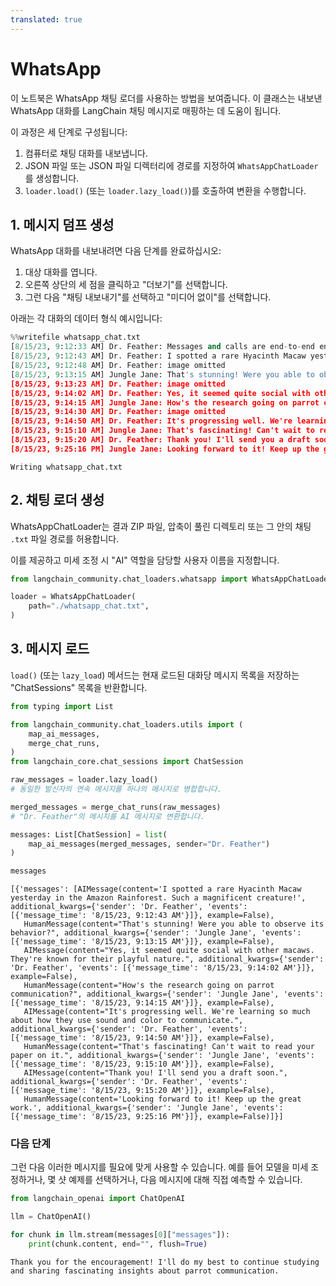 ```yaml
---
translated: true
---
```


# WhatsApp

이 노트북은 WhatsApp 채팅 로더를 사용하는 방법을 보여줍니다. 이 클래스는 내보낸 WhatsApp 대화를 LangChain 채팅 메시지로 매핑하는 데 도움이 됩니다.

이 과정은 세 단계로 구성됩니다:

1. 컴퓨터로 채팅 대화를 내보냅니다.
2. JSON 파일 또는 JSON 파일 디렉터리에 경로를 지정하여 `WhatsAppChatLoader`를 생성합니다.
3. `loader.load()` (또는 `loader.lazy_load()`)를 호출하여 변환을 수행합니다.

## 1. 메시지 덤프 생성

WhatsApp 대화를 내보내려면 다음 단계를 완료하십시오:

1. 대상 대화를 엽니다.
2. 오른쪽 상단의 세 점을 클릭하고 "더보기"를 선택합니다.
3. 그런 다음 "채팅 내보내기"를 선택하고 "미디어 없이"를 선택합니다.

아래는 각 대화의 데이터 형식 예시입니다:

```python
%%writefile whatsapp_chat.txt
[8/15/23, 9:12:33 AM] Dr. Feather: ‎Messages and calls are end-to-end encrypted. No one outside of this chat, not even WhatsApp, can read or listen to them.
[8/15/23, 9:12:43 AM] Dr. Feather: I spotted a rare Hyacinth Macaw yesterday in the Amazon Rainforest. Such a magnificent creature!
‎[8/15/23, 9:12:48 AM] Dr. Feather: ‎image omitted
[8/15/23, 9:13:15 AM] Jungle Jane: That's stunning! Were you able to observe its behavior?
‎[8/15/23, 9:13:23 AM] Dr. Feather: ‎image omitted
[8/15/23, 9:14:02 AM] Dr. Feather: Yes, it seemed quite social with other macaws. They're known for their playful nature.
[8/15/23, 9:14:15 AM] Jungle Jane: How's the research going on parrot communication?
‎[8/15/23, 9:14:30 AM] Dr. Feather: ‎image omitted
[8/15/23, 9:14:50 AM] Dr. Feather: It's progressing well. We're learning so much about how they use sound and color to communicate.
[8/15/23, 9:15:10 AM] Jungle Jane: That's fascinating! Can't wait to read your paper on it.
[8/15/23, 9:15:20 AM] Dr. Feather: Thank you! I'll send you a draft soon.
[8/15/23, 9:25:16 PM] Jungle Jane: Looking forward to it! Keep up the great work.
```

```output
Writing whatsapp_chat.txt
```

## 2. 채팅 로더 생성

WhatsAppChatLoader는 결과 ZIP 파일, 압축이 풀린 디렉토리 또는 그 안의 채팅 `.txt` 파일 경로를 허용합니다.

이를 제공하고 미세 조정 시 "AI" 역할을 담당할 사용자 이름을 지정합니다.

```python
from langchain_community.chat_loaders.whatsapp import WhatsAppChatLoader
```

```python
loader = WhatsAppChatLoader(
    path="./whatsapp_chat.txt",
)
```

## 3. 메시지 로드

`load()` (또는 `lazy_load`) 메서드는 현재 로드된 대화당 메시지 목록을 저장하는 "ChatSessions" 목록을 반환합니다.

```python
from typing import List

from langchain_community.chat_loaders.utils import (
    map_ai_messages,
    merge_chat_runs,
)
from langchain_core.chat_sessions import ChatSession

raw_messages = loader.lazy_load()
# 동일한 발신자의 연속 메시지를 하나의 메시지로 병합합니다.

merged_messages = merge_chat_runs(raw_messages)
# "Dr. Feather"의 메시지를 AI 메시지로 변환합니다.

messages: List[ChatSession] = list(
    map_ai_messages(merged_messages, sender="Dr. Feather")
)
```

```python
messages
```

```output
[{'messages': [AIMessage(content='I spotted a rare Hyacinth Macaw yesterday in the Amazon Rainforest. Such a magnificent creature!', additional_kwargs={'sender': 'Dr. Feather', 'events': [{'message_time': '8/15/23, 9:12:43 AM'}]}, example=False),
   HumanMessage(content="That's stunning! Were you able to observe its behavior?", additional_kwargs={'sender': 'Jungle Jane', 'events': [{'message_time': '8/15/23, 9:13:15 AM'}]}, example=False),
   AIMessage(content="Yes, it seemed quite social with other macaws. They're known for their playful nature.", additional_kwargs={'sender': 'Dr. Feather', 'events': [{'message_time': '8/15/23, 9:14:02 AM'}]}, example=False),
   HumanMessage(content="How's the research going on parrot communication?", additional_kwargs={'sender': 'Jungle Jane', 'events': [{'message_time': '8/15/23, 9:14:15 AM'}]}, example=False),
   AIMessage(content="It's progressing well. We're learning so much about how they use sound and color to communicate.", additional_kwargs={'sender': 'Dr. Feather', 'events': [{'message_time': '8/15/23, 9:14:50 AM'}]}, example=False),
   HumanMessage(content="That's fascinating! Can't wait to read your paper on it.", additional_kwargs={'sender': 'Jungle Jane', 'events': [{'message_time': '8/15/23, 9:15:10 AM'}]}, example=False),
   AIMessage(content="Thank you! I'll send you a draft soon.", additional_kwargs={'sender': 'Dr. Feather', 'events': [{'message_time': '8/15/23, 9:15:20 AM'}]}, example=False),
   HumanMessage(content='Looking forward to it! Keep up the great work.', additional_kwargs={'sender': 'Jungle Jane', 'events': [{'message_time': '8/15/23, 9:25:16 PM'}]}, example=False)]}]
```

### 다음 단계

그런 다음 이러한 메시지를 필요에 맞게 사용할 수 있습니다. 예를 들어 모델을 미세 조정하거나, 몇 샷 예제를 선택하거나, 다음 메시지에 대해 직접 예측할 수 있습니다.

```python
from langchain_openai import ChatOpenAI

llm = ChatOpenAI()

for chunk in llm.stream(messages[0]["messages"]):
    print(chunk.content, end="", flush=True)
```

```output
Thank you for the encouragement! I'll do my best to continue studying and sharing fascinating insights about parrot communication.
```